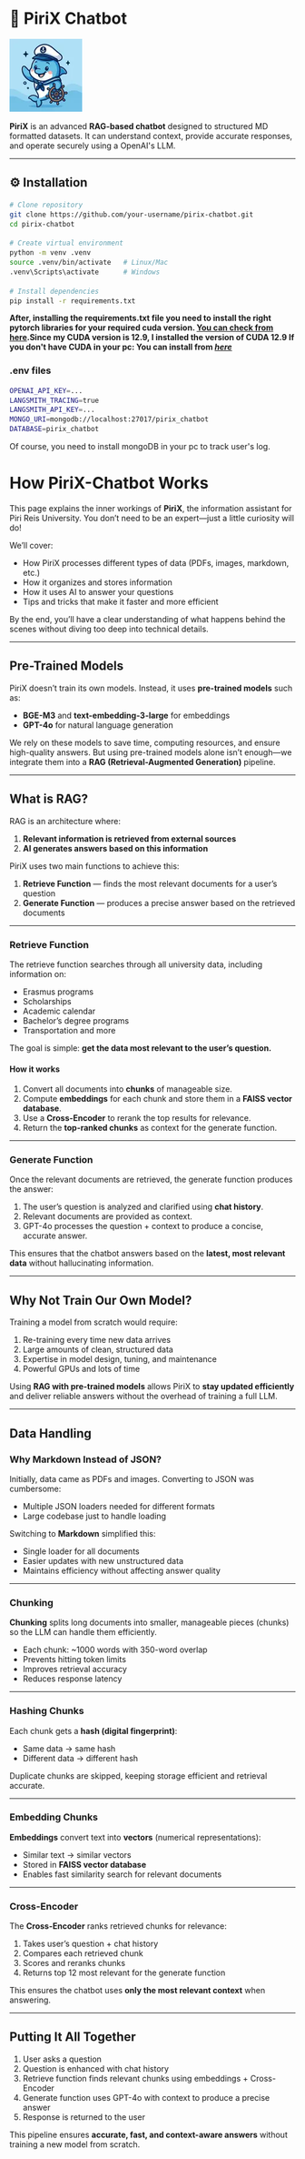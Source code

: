 # 🤖 PiriX Chatbot 
![Project Logo](static/images/denizci-yunus-maskot.webp)

**PiriX** is an advanced **RAG-based chatbot** designed to structured MD formatted datasets. 
It can understand context, provide accurate responses, and operate securely using a OpenAI's LLM.

---

## ⚙️ Installation

```bash
# Clone repository
git clone https://github.com/your-username/pirix-chatbot.git
cd pirix-chatbot

# Create virtual environment
python -m venv .venv
source .venv/bin/activate   # Linux/Mac
.venv\Scripts\activate      # Windows

# Install dependencies
pip install -r requirements.txt
```
**After, installing the requirements.txt file you need to install the right pytorch libraries for your required cuda version.
[You can check from here](https://pytorch.org/).Since my CUDA version is 12.9, I installed the version of CUDA 12.9
If you don't have CUDA in your pc: You can install from [***here***](https://developer.nvidia.com/cuda-downloads)**


### .env files
```bash
OPENAI_API_KEY=...
LANGSMITH_TRACING=true
LANGSMITH_API_KEY=...
MONGO_URI=mongodb://localhost:27017/pirix_chatbot
DATABASE=pirix_chatbot
```
Of course, you need to install mongoDB in your pc to track user's log.

# How PiriX-Chatbot Works

This page explains the inner workings of **PiriX**, the information assistant for Piri Reis University. You don’t need to be an expert—just a little curiosity will do!

We’ll cover:

- How PiriX processes different types of data (PDFs, images, markdown, etc.)
- How it organizes and stores information
- How it uses AI to answer your questions
- Tips and tricks that make it faster and more efficient

By the end, you’ll have a clear understanding of what happens behind the scenes without diving too deep into technical details.

---

## Pre-Trained Models

PiriX doesn’t train its own models. Instead, it uses **pre-trained models** such as:

- **BGE-M3** and **text-embedding-3-large** for embeddings  
- **GPT-4o** for natural language generation

We rely on these models to save time, computing resources, and ensure high-quality answers. But using pre-trained models alone isn’t enough—we integrate them into a **RAG (Retrieval-Augmented Generation)** pipeline.

---

## What is RAG?

RAG is an architecture where:

1. **Relevant information is retrieved from external sources**  
2. **AI generates answers based on this information**

PiriX uses two main functions to achieve this:

1. **Retrieve Function** — finds the most relevant documents for a user’s question  
2. **Generate Function** — produces a precise answer based on the retrieved documents

---

### Retrieve Function

The retrieve function searches through all university data, including information on:

- Erasmus programs  
- Scholarships  
- Academic calendar  
- Bachelor’s degree programs  
- Transportation and more

The goal is simple: **get the data most relevant to the user’s question.**

#### How it works

1. Convert all documents into **chunks** of manageable size.  
2. Compute **embeddings** for each chunk and store them in a **FAISS vector database**.  
3. Use a **Cross-Encoder** to rerank the top results for relevance.  
4. Return the **top-ranked chunks** as context for the generate function.

---

### Generate Function

Once the relevant documents are retrieved, the generate function produces the answer:

1. The user’s question is analyzed and clarified using **chat history**.  
2. Relevant documents are provided as context.  
3. GPT-4o processes the question + context to produce a concise, accurate answer.  

This ensures that the chatbot answers based on the **latest, most relevant data** without hallucinating information.

---

## Why Not Train Our Own Model?

Training a model from scratch would require:

1. Re-training every time new data arrives  
2. Large amounts of clean, structured data  
3. Expertise in model design, tuning, and maintenance  
4. Powerful GPUs and lots of time  

Using **RAG with pre-trained models** allows PiriX to **stay updated efficiently** and deliver reliable answers without the overhead of training a full LLM.

---

## Data Handling

### Why Markdown Instead of JSON?

Initially, data came as PDFs and images. Converting to JSON was cumbersome:

- Multiple JSON loaders needed for different formats  
- Large codebase just to handle loading  

Switching to **Markdown** simplified this:

- Single loader for all documents  
- Easier updates with new unstructured data  
- Maintains efficiency without affecting answer quality

---

### Chunking

**Chunking** splits long documents into smaller, manageable pieces (chunks) so the LLM can handle them efficiently.  

- Each chunk: ~1000 words with 350-word overlap  
- Prevents hitting token limits  
- Improves retrieval accuracy  
- Reduces response latency

---

### Hashing Chunks

Each chunk gets a **hash (digital fingerprint)**:

- Same data → same hash  
- Different data → different hash  

Duplicate chunks are skipped, keeping storage efficient and retrieval accurate.

---

### Embedding Chunks

**Embeddings** convert text into **vectors** (numerical representations):

- Similar text → similar vectors  
- Stored in **FAISS vector database**  
- Enables fast similarity search for relevant documents

---

### Cross-Encoder

The **Cross-Encoder** ranks retrieved chunks for relevance:

1. Takes user’s question + chat history  
2. Compares each retrieved chunk  
3. Scores and reranks chunks  
4. Returns top 12 most relevant for the generate function

This ensures the chatbot uses **only the most relevant context** when answering.

---

## Putting It All Together

1. User asks a question  
2. Question is enhanced with chat history  
3. Retrieve function finds relevant chunks using embeddings + Cross-Encoder  
4. Generate function uses GPT-4o with context to produce a precise answer  
5. Response is returned to the user

This pipeline ensures **accurate, fast, and context-aware answers** without training a new model from scratch.
